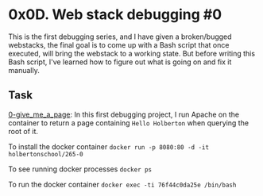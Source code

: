 # 0x0D. Web stack debugging #0
This is the first debugging series, and I have given a broken/bugged webstacks, the final goal is to come up with a Bash script that once executed, will bring the webstack to a working state. But before writing this Bash script, I've learned how to figure out what is going on and fix it manually.

## Task
[0-give_me_a_page](https://github.com/Bantamlak12/alx-system_engineering-devops/blob/master/0x0D-web_stack_debugging_0/0-give_me_a_page): In this first debugging project, I run Apache on the container to return a page containing `Hello Holberton` when querying the root of it.

To install the docker container `docker run -p 8080:80 -d -it holbertonschool/265-0`

To see running docker processes `docker ps`

To run the docker container `docker exec -ti 76f44c0da25e /bin/bash`
